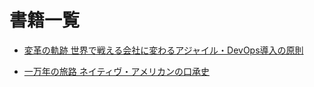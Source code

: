# 書籍一覧



- [変革の軌跡 世界で戦える会社に変わるアジャイル・DevOps導入の原則](/変革の軌跡_世界で戦える会社に変わるアジャイル・DevOps導入の原則/readme.md)

- [一万年の旅路 ネイティヴ・アメリカンの口承史](/THE_WALKING_PEOPLE_一万年の旅路/readme.me)
